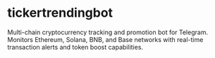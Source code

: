 # tickertrendingbot
Multi-chain cryptocurrency tracking and promotion bot for Telegram. Monitors Ethereum, Solana, BNB, and Base networks with real-time transaction alerts and token boost capabilities.

